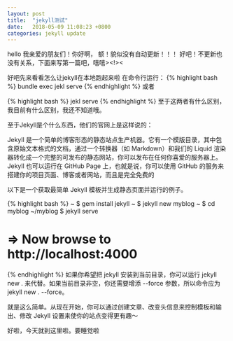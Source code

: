 ```yaml
---
layout: post
title:  "jekyll测试"
date:   2018-05-09 11:08:23 +0800
categories: jekyll update
---
```

 hello 我亲爱的朋友们！你好啊，
 额！貌似没有自动更新！！！
 好吧！不更新也没有关系，下面来写第一篇吧，嘻嘻><!><


好吧先来看看怎么让jekyll在本地跑起来啦
在命令行运行：
{% highlight bash %}
  bundle exec jekl serve
{% endhighlight %}
或者

{% highlight bash %}
  jekl serve
{% endhighlight %}
至于这两者有什么区别，我目前有什么区别，我还不知道哦。


至于Jekyll是个什么东西，他们的官网上是这样说的：

Jekyll 是一个简单的博客形态的静态站点生产机器。它有一个模版目录，其中包含原始文本格式的文档，通过一个转换器（如 Markdown）和我们的 Liquid 渲染器转化成一个完整的可发布的静态网站，你可以发布在任何你喜爱的服务器上。Jekyll 也可以运行在 GitHub Page 上，也就是说，你可以使用 GitHub 的服务来搭建你的项目页面、博客或者网站，而且是完全免费的

以下是一个获取最简单 Jekyll 模板并生成静态页面并运行的例子。

{% highlight bash %}
~ $ gem install jekyll
~ $ jekyll new myblog
~ $ cd myblog
~/myblog $ jekyll serve
# => Now browse to http://localhost:4000
{% endhighlight %}
如果你希望把 jekyll 安装到当前目录，你可以运行 jekyll new . 来代替。如果当前目录非空，你还需要增添 --force 参数，所以命令应为 jekyll new . --force。

就是这么简单。从现在开始，你可以通过创建文章、改变头信息来控制模板和输出、修改 Jekyll 设置来使你的站点变得更有趣～

好啦，今天就到这里啦。要睡觉啦
